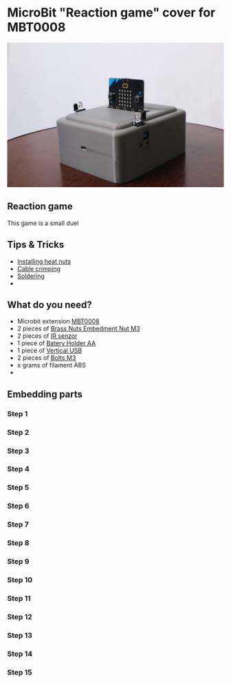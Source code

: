 <p align="center">
   
   # MicroBit "Reaction game" cover for MBT0008

</p>
<p align="center">
   <img src="./images/Header.jpg" width="600" height="auto" justify-content="center">
</p>

## Reaction game
This game is a small duel 

## Tips & Tricks

- [Installing heat nuts](https://markforged.com/resources/blog/heat-set-inserts)
- [Cable crimping](https://ratrig.dozuki.com/Guide/11.+Cable+Crimping/80)
- [Soldering](https://www.makerspaces.com/how-to-solder/)
-

## What do you need?

- Microbit extension [MBT0008](https://www.dfrobot.com/product-1867.html)
- 2 pieces of [Brass Nuts Embedment Nut M3](https://www.aliexpress.com/item/1005004701945081.html)
- 2 pieces of [IR senzor](https://www.aliexpress.com/item/1297063929.html)
- 1 piece of [Batery Holder AA](https://www.aliexpress.com/item/1005002927831106.html)
- 1 piece of [Vertical USB ](https://www.aliexpress.com/item/1005002650191316.html)
- 2 pieces of [Bolts M3](https://www.bel-shop.eu/cylindric-head-screw-m3x8-10-pcs/)
- x grams of filament ABS
- 

## Embedding parts
### Step 1

### Step 2

### Step 3

### Step 4

### Step 5

### Step 6

### Step 7

### Step 8

### Step 9

### Step 10

### Step 11

### Step 12

### Step 13

### Step 14

### Step 15

 
